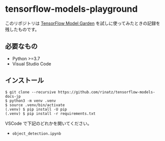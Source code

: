 # tensorflow-models-playground

このリポジトリは [TensorFlow Model Garden] を試しに使ってみたときの記録を残したものです。

[TensorFlow Model Garden]: https://github.com/tensorflow/models

## 必要なもの

- Python >=3.7
- Visual Studio Code

## インストール

```shell
$ git clone --recursive https://github.com/rinatz/tensorflow-models-docs-jp
$ python3 -m venv .venv
$ source .venv/bin/activate
(.venv) $ pip install -U pip
(.venv) $ pip install -r requirements.txt
```

VSCode で下記のどれかを開いてください。

- `object_detection.ipynb`
